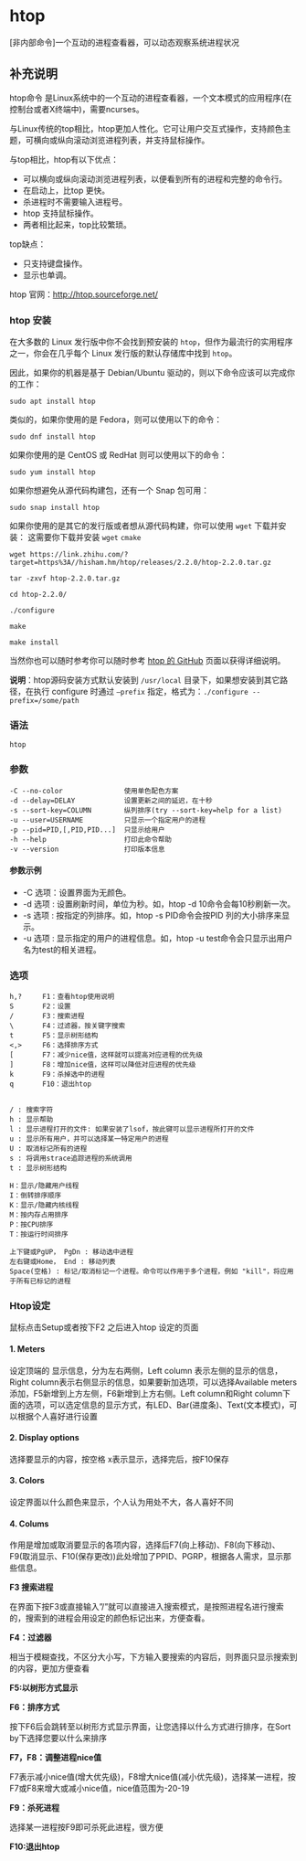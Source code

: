 # htop

[非内部命令]一个互动的进程查看器，可以动态观察系统进程状况

## 补充说明

htop命令 是Linux系统中的一个互动的进程查看器，一个文本模式的应用程序(在控制台或者X终端中)，需要ncurses。

与Linux传统的top相比，htop更加人性化。它可让用户交互式操作，支持颜色主题，可横向或纵向滚动浏览进程列表，并支持鼠标操作。

与top相比，htop有以下优点：

- 可以横向或纵向滚动浏览进程列表，以便看到所有的进程和完整的命令行。
- 在启动上，比top 更快。
- 杀进程时不需要输入进程号。
- htop 支持鼠标操作。
- 两者相比起来，top比较繁琐。

top缺点：

- 只支持键盘操作。
- 显示也单调。

htop 官网：http://htop.sourceforge.net/

### htop 安装

在大多数的 Linux 发行版中你不会找到预安装的 `htop`，但作为最流行的实用程序之一，你会在几乎每个 Linux 发行版的默认存储库中找到 `htop`。

因此，如果你的机器是基于 Debian/Ubuntu 驱动的，则以下命令应该可以完成你的工作：

```shell
sudo apt install htop
```

类似的，如果你使用的是 Fedora，则可以使用以下的命令：

```shell
sudo dnf install htop
```

如果你使用的是 CentOS 或 RedHat 则可以使用以下的命令：

```shell
sudo yum install htop
```

如果你想避免从源代码构建包，还有一个 Snap 包可用：

```shell
sudo snap install htop
```

如果你使用的是其它的发行版或者想从源代码构建，你可以使用 `wget` 下载并安装： 这需要你下载并安装 `wget` `cmake`

```shell
wget https://link.zhihu.com/?target=https%3A//hisham.hm/htop/releases/2.2.0/htop-2.2.0.tar.gz

tar -zxvf htop-2.2.0.tar.gz

cd htop-2.2.0/

./configure

make

make install
```

当然你也可以随时参考你可以随时参考 [htop 的 GitHub](https://link.zhihu.com/?target=https%3A//github.com/htop-dev/htop) 页面以获得详细说明。

**说明**：htop源码安装方式默认安装到 `/usr/local` 目录下，如果想安装到其它路径，在执行 configure 时通过 `—prefix` 指定，格式为：`./configure --prefix=/some/path`

### 语法

```shell
htop
```

### 参数

```shell
-C --no-color               使用单色配色方案
-d --delay=DELAY            设置更新之间的延迟，在十秒
-s --sort-key=COLUMN        纵列排序(try --sort-key=help for a list)
-u --user=USERNAME          只显示一个指定用户的进程
-p --pid=PID,[,PID,PID...]  只显示给用户
-h --help                   打印此命令帮助
-v --version                打印版本信息
```

#### 参数示例

- -C 选项：设置界面为无颜色。
- -d 选项 : 设置刷新时间，单位为秒。如，htop -d 10命令会每10秒刷新一次。
- -s 选项 : 按指定的列排序。如，htop -s PID命令会按PID 列的大小排序来显示。
- -u 选项 : 显示指定的用户的进程信息。如，htop -u test命令会只显示出用户名为test的相关进程。

### 选项

```shell
h,?     F1：查看htop使用说明
S       F2：设置
/       F3：搜索进程
\       F4：过滤器，按关键字搜索
t       F5：显示树形结构
<,>     F6：选择排序方式
[       F7：减少nice值，这样就可以提高对应进程的优先级
]       F8：增加nice值，这样可以降低对应进程的优先级
k       F9：杀掉选中的进程
q       F10：退出htop


/ : 搜索字符
h : 显示帮助
l : 显示进程打开的文件: 如果安装了lsof，按此键可以显示进程所打开的文件
u : 显示所有用户，并可以选择某一特定用户的进程
U : 取消标记所有的进程
s : 将调用strace追踪进程的系统调用
t : 显示树形结构

H：显示/隐藏用户线程
I：倒转排序顺序
K：显示/隐藏内核线程    
M：按内存占用排序
P：按CPU排序    
T：按运行时间排序

上下键或PgUP， PgDn : 移动选中进程  
左右键或Home， End : 移动列表  
Space(空格) : 标记/取消标记一个进程。命令可以作用于多个进程，例如 "kill"，将应用于所有已标记的进程  
```

### Htop设定

鼠标点击Setup或者按下F2 之后进入htop 设定的页面

#### 1. Meters

设定顶端的 显示信息，分为左右两侧，Left column 表示左侧的显示的信息，Right column表示右侧显示的信息，如果要新加选项，可以选择Available meters添加，F5新增到上方左侧，F6新增到上方右侧。Left column和Right column下面的选项，可以选定信息的显示方式，有LED、Bar(进度条)、Text(文本模式)，可以根据个人喜好进行设置

#### 2. Display options

选择要显示的内容，按空格 x表示显示，选择完后，按F10保存

#### 3. Colors

设定界面以什么颜色来显示，个人认为用处不大，各人喜好不同

#### 4. Colums

作用是增加或取消要显示的各项内容，选择后F7(向上移动)、F8(向下移动)、F9(取消显示、F10(保存更改))此处增加了PPID、PGRP，根据各人需求，显示那些信息。

**F3 搜索进程**

在界面下按F3或直接输入”/”就可以直接进入搜索模式，是按照进程名进行搜索的，搜索到的进程会用设定的颜色标记出来，方便查看。

**F4：过滤器**

相当于模糊查找，不区分大小写，下方输入要搜索的内容后，则界面只显示搜索到的内容，更加方便查看

**F5:以树形方式显示**

**F6：排序方式**

按下F6后会跳转至以树形方式显示界面，让您选择以什么方式进行排序，在Sort by下选择您要以什么来排序

**F7，F8：调整进程nice值**

F7表示减小nice值(增大优先级)，F8增大nice值(减小优先级)，选择某一进程，按F7或F8来增大或减小nice值，nice值范围为-20-19

**F9：杀死进程**

选择某一进程按F9即可杀死此进程，很方便

**F10:退出htop**